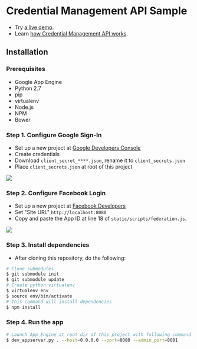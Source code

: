 # Credential Management API Sample

- Try [a live demo](https://credential-management-sample.appspot.com).
- Learn [how Credential Management API works](TBD).

## Installation

### Prerequisites
- Google App Engine
- Python 2.7
- pip
- virtualenv
- Node.js
- NPM
- Bower

### Step 1. Configure Google Sign-In
- Set up a new project at [Google Developers Console](https://console.developers.google.com/)
- Create credentials
- Download `client_secret_****.json`, rename it to `client_secrets.json`
- Place `client_secrets.json` at root of this project

![](static/images/howto/gsi_config.png)

### Step 2. Configure Facebook Login
- Set up a new project at [Facebook Developers](https://developers.facebook.com/)
- Set "Site URL" `http://localhost:8080`
- Copy and paste the App ID at line 18 of `static/scripts/federation.js`.

![](static/images/howto/fb_config.png)

### Step 3. Install dependencies
- After cloning this repository, do the following:

```sh
# Clone submodules
$ git submodule init
$ git submodule update
# Create python virtualenv
$ virtualenv env
$ source env/bin/activate
# This command will install dependencies
$ npm install
```

### Step 4. Run the app
```sh
# Launch App Engine at root dir of this project with following command
$ dev_appserver.py . --host=0.0.0.0 --port=8080 --admin_port=8081
```
